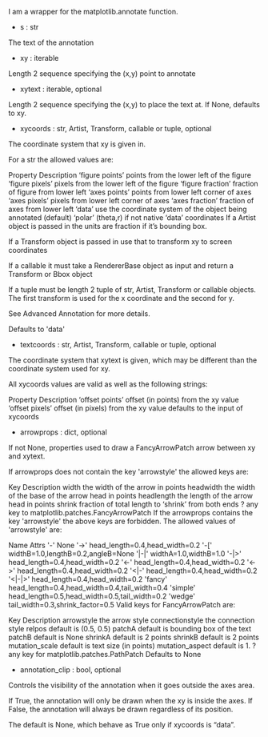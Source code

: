 I am a wrapper for the matplotlib.annotate function.

- s : str

The text of the annotation

- xy : iterable

Length 2 sequence specifying the (x,y) point to annotate

- xytext : iterable, optional

Length 2 sequence specifying the (x,y) to place the text at. If None, defaults to xy.

- xycoords : str, Artist, Transform, callable or tuple, optional

The coordinate system that xy is given in.

For a str the allowed values are:

Property	Description
‘figure points’	points from the lower left of the figure
‘figure pixels’	pixels from the lower left of the figure
‘figure fraction’	fraction of figure from lower left
‘axes points’	points from lower left corner of axes
‘axes pixels’	pixels from lower left corner of axes
‘axes fraction’	fraction of axes from lower left
‘data’	use the coordinate system of the object being annotated (default)
‘polar’	(theta,r) if not native ‘data’ coordinates
If a Artist object is passed in the units are fraction if it’s bounding box.

If a Transform object is passed in use that to transform xy to screen coordinates

If a callable it must take a RendererBase object as input and return a Transform or Bbox object

If a tuple must be length 2 tuple of str, Artist, Transform or callable objects. The first transform is used for the x coordinate and the second for y.

See Advanced Annotation for more details.

Defaults to 'data'

- textcoords : str, Artist, Transform, callable or tuple, optional

The coordinate system that xytext is given, which may be different than the coordinate system used for xy.

All xycoords values are valid as well as the following strings:

Property	Description
‘offset points’	offset (in points) from the xy value
‘offset pixels’	offset (in pixels) from the xy value
defaults to the input of xycoords

- arrowprops : dict, optional

If not None, properties used to draw a FancyArrowPatch arrow between xy and xytext.

If arrowprops does not contain the key 'arrowstyle' the allowed keys are:

Key	Description
width	the width of the arrow in points
headwidth	the width of the base of the arrow head in points
headlength	the length of the arrow head in points
shrink	fraction of total length to ‘shrink’ from both ends
?	any key to matplotlib.patches.FancyArrowPatch
If the arrowprops contains the key 'arrowstyle' the above keys are forbidden. The allowed values of 'arrowstyle' are:

Name	Attrs
'-'	None
'->'	head_length=0.4,head_width=0.2
'-['	widthB=1.0,lengthB=0.2,angleB=None
'|-|'	widthA=1.0,widthB=1.0
'-|>'	head_length=0.4,head_width=0.2
'<-'	head_length=0.4,head_width=0.2
'<->'	head_length=0.4,head_width=0.2
'<|-'	head_length=0.4,head_width=0.2
'<|-|>'	head_length=0.4,head_width=0.2
'fancy'	head_length=0.4,head_width=0.4,tail_width=0.4
'simple'	head_length=0.5,head_width=0.5,tail_width=0.2
'wedge'	tail_width=0.3,shrink_factor=0.5
Valid keys for FancyArrowPatch are:

Key	Description
arrowstyle	the arrow style
connectionstyle	the connection style
relpos	default is (0.5, 0.5)
patchA	default is bounding box of the text
patchB	default is None
shrinkA	default is 2 points
shrinkB	default is 2 points
mutation_scale	default is text size (in points)
mutation_aspect	default is 1.
?	any key for matplotlib.patches.PathPatch
Defaults to None

- annotation_clip : bool, optional

Controls the visibility of the annotation when it goes outside the axes area.

If True, the annotation will only be drawn when the xy is inside the axes. If False, the annotation will always be drawn regardless of its position.

The default is None, which behave as True only if xycoords is “data”.